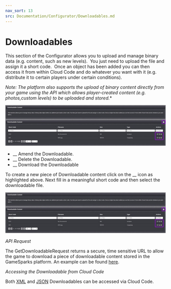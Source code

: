 ```yaml
---
nav_sort: 13
src: Documentation/Configurator/Downloadables.md
---
```


# Downloadables

This section of the Configurator allows you to upload and manage binary data (e.g. content, such as new levels).  You just need to upload the file and assign it a short code.  Once an object has been added you can then access it from within Cloud Code and do whatever you want with it (e.g. distribute it to certain players under certain conditions).

**Note*: The platform also supports the upload of binary content directly from your game using the API which allows player-created content (e.g. photos,custom levels) to be uploaded and stored.**

![](img/Downloadables/1.jpg)

* __ Amend the Downloadable.
* __ Delete the Downloadable.
* __ Download the Downloadable


To create a new piece of Downloadable content click on the __ icon as highlighted above. Next fill in a meaningful short code and then select the downloadable file.

![](img/Downloadables/1.jpg)

*API Request*

The GetDownloadableRequest returns a secure, time sensitive URL to allow the game to download a piece of downloadable content stored in the GameSparks platform. An example can be found [here](/?p=2240).

*Accessing the Downloadable from Cloud Code*

Both [XML](https://docs.gamesparks.net/documentation/cloud-code-api/spark-cloud-code-api/spark#downloadableXml) and [JSON](https://docs.gamesparks.net/documentation/cloud-code-api/spark-cloud-code-api/spark#downloadableJson) Downloadables can be accessed via Cloud Code.
